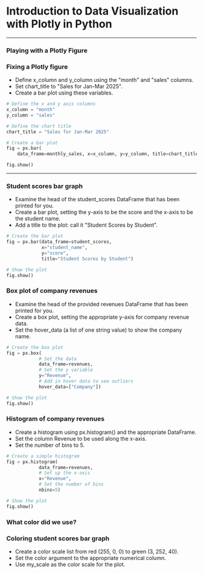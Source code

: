 # Introduction to Data Visualization with Plotly in Python
---
### Playing with a Plotly Figure
### Fixing a Plotly figure
* Define x_column and y_column using the "month" and "sales" columns.
* Set chart_title to "Sales for Jan-Mar 2025".
* Create a bar plot using these variables.
```python
# Define the x and y axis columns
x_column = "month"
y_column = "sales"

# Define the chart title
chart_title = "Sales for Jan-Mar 2025"

# Create a bar plot
fig = px.bar(
    data_frame=monthly_sales, x=x_column, y=y_column, title=chart_title)

fig.show()
```
---
### Student scores bar graph
* Examine the head of the student_scores DataFrame that has been printed for you.
* Create a bar plot, setting the y-axis to be the score and the x-axis to be the student name.
* Add a title to the plot: call it "Student Scores by Student".
```python
# Create the bar plot
fig = px.bar(data_frame=student_scores, 
             x="student_name", 
             y="score", 
             title="Student Scores by Student")

# Show the plot
fig.show()
```
### Box plot of company revenues
* Examine the head of the provided revenues DataFrame that has been printed for you.
* Create a box plot, setting the appropriate y-axis for company revenue data.
* Set the hover_data (a list of one string value) to show the company name.
```python
# Create the box plot
fig = px.box(
  			# Set the data
  			data_frame=revenues, 
  			# Set the y variable
            y="Revenue", 
            # Add in hover data to see outliers
            hover_data=["Company"])

# Show the plot
fig.show()
```
### Histogram of company revenues
* Create a histogram using px.histogram() and the appropriate DataFrame.
* Set the column Revenue to be used along the x-axis.
* Set the number of bins to 5.
```python
# Create a simple histogram
fig = px.histogram(
  			data_frame=revenues, 
            # Set up the x-axis
           	x="Revenue",
            # Set the number of bins
            nbins=5)

# Show the plot
fig.show()
```
### What color did we use?
### Coloring student scores bar graph
* Create a color scale list from red (255, 0, 0) to green (3, 252, 40).
* Set the color argument to the appropriate numerical column.
* Use my_scale as the color scale for the plot.

